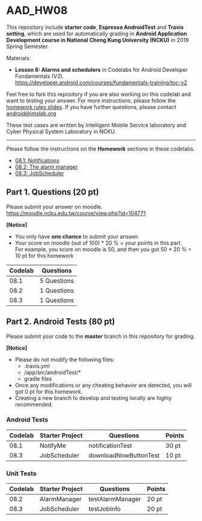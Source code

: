 # AAD_HW08

This repository include **starter code**, **Espresso AndroidTest** and **Travis setting**, which are used for automatically grading in **Android Application Development course in National Cheng Kung University (NCKU)** in 2019 Spring Semester.

Materials:
- **Lesson 8: Alarms and schedulers** in Codelabs for Android Developer Fundamentals (V2). 
<https://developer.android.com/courses/fundamentals-training/toc-v2>

Feel free to fork this repository if you are also working on this codelab and want to testing your answer.
For more instructions, please follow the [homework rules slides](https://github.com/ncku-csie/AAD_HW01/blob/master/Homework%20Rules.pdf). 
If you have further questions, please contact android@imslab.org

These test cases are written by Intelligent Mobile Service laboratory and Cyber Physical System Laboratory in NCKU.

---

Please follow the instructions on the **Homework** sections in these codelabs.

- [08.1: Notifications](https://codelabs.developers.google.com/codelabs/android-training-notifications/index.html?index=..%2F..%2Fandroid-training#10)
- [08.2: The alarm manager](https://codelabs.developers.google.com/codelabs/android-training-alarm-manager/index.html?index=..%2F..%2Fandroid-training#10)
- [08.3: JobScheduler](https://codelabs.developers.google.com/codelabs/android-training-job-scheduler/index.html?index=..%2F..%2Fandroid-training#9)

## Part 1. Questions (20 pt)
Please submit your answer on moodle.
<https://moodle.ncku.edu.tw/course/view.php?id=104771>

**[Notice]** 
- You only have **one chance** to submit your answer.
- Your score on moodle (out of 100) * 20 % = your points in this part. <br>
For example, you score on moodle is 50, and then you got 50 * 20 % = 10 pt for this homework

| Codelab | Questions |
| --- | ----------- |
| 08.1 | 5 Questions |
| 08.2 | 1 Questions |
| 08.3 | 1 Questions |


## Part 2. Android Tests (80 pt)

Please submit your code to the **master** branch in this repository for grading.

**[Notice]** 
- Please do not modify the following files:
    - .travis.yml
    - <Project>/app/src/androidTest/*
    - gradle files
- Once any modifications or any cheating behavior are detected, you will got 0 pt for this homework.
- Creating a new branch to develop and testing locally are highly recommended.
 
### Android Tests

<table>
    <thead>
        <tr>
            <th>Codelab</th>
            <th>Starter Project</th>
            <th>Questions</th>
            <th>Points</th>
        </tr>
    </thead>
    <tbody>
        <tr>
            <td>08.1</td>
            <td>NotifyMe</td>
            <td>notificationTest</td>
            <td>30 pt</td>
        </tr>
        <tr>
            <td>08.3</td>
            <td>JobScheduler</td>
            <td>downloadNowButtonTest</td>
            <td>10 pt</td>
        </tr>
    </tbody>
</table>

### Unit Tests
<table>
    <thead>
        <tr>
            <th>Codelab</th>
            <th>Starter Project</th>
            <th>Questions</th>
            <th>Points</th>
        </tr>
    </thead>
    <tbody>
        <tr>
            <td>08.2</td>
            <td>AlarmManager</td>
            <td>testAlarmManager</td>
            <td>20 pt</td>
        </tr>
         <tr>
            <td>08.3</td>
            <td>JobScheduler</td>
            <td>testJobInfo</td>
            <td>20 pt</td>
        </tr>
    </tbody>
</table>



